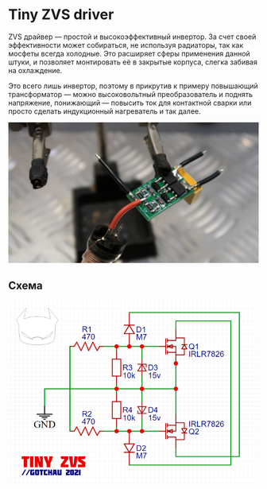 # Tiny ZVS driver

ZVS драйвер — простой и высокоэффективный инвертор. За счет своей эффективности может собираться, не используя радиаторы, так как мосфеты всегда холодные. Это расширяет сферы применения данной штуки, и позволяет монтировать её в закрытые корпуса, слегка забивая на охлаждение.

Это всего лишь инвертор, поэтому в прикрутив к примеру повышающий трансформатор — можно высоковольтный преобразователь и поднять напряжение, понижающий — повысить ток для контактной сварки или просто сделать индукционный нагреватель и так далее.

![tiny ZVS](https://github.com/gotchau/zvs_tiny/blob/949e58724811cbf6dffbbab3e86f9e11cdd0feda/pics/zvs%20tiny.jpg)

## Cхема
![tiny ZVS scheme](https://github.com/gotchau/zvs_tiny/blob/66aef3b50faffabb5fa133e640ae35cf6cdbc44a/pics/zvstiny%20scheme.png)
